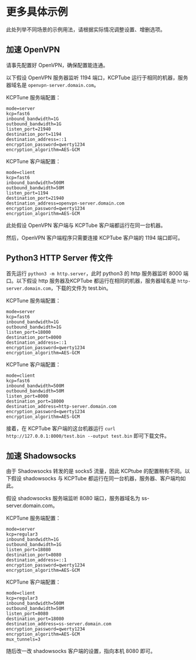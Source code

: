 # 更多具体示例

此处列举不同场景的示例用法，请根据实际情况调整设置、增删选项。

## 加速 OpenVPN
请事先配置好 OpenVPN，确保配置能连通。

以下假设 OpenVPN 服务器监听 1194 端口，KCPTube 运行于相同的机器，服务器域名是 `openvpn-server.domain.com`。

KCPTune 服务端配置：
```
mode=server
kcp=fast6
inbound_bandwidth=1G
outbound_bandwidth=1G
listen_port=21940
destination_port=1194
destination_address=::1
encryption_password=qwerty1234
encryption_algorithm=AES-GCM
```

KCPTune 客户端配置：
```
mode=client
kcp=fast6
inbound_bandwidth=500M
outbound_bandwidth=50M
listen_port=1194
destination_port=21940
destination_address=openvpn-server.domain.com
encryption_password=qwerty1234
encryption_algorithm=AES-GCM
```

此处假设 OpenVPN 客户端与 KCPTube 客户端都运行在同一台机器。

然后，OpenVPN 客户端程序只需要连接 KCPTube 客户端的 1194 端口即可。

## Python3 HTTP Server 传文件
首先运行 `python3 -m http.server`，此时 python3 的 http 服务器监听 8000 端口。以下假设 http 服务器及KCPTube 都运行在相同的机器，服务器域名是 `http-server.domain.com`，下载的文件为 test.bin。

KCPTune 服务端配置：
```
mode=server
kcp=fast6
inbound_bandwidth=1G
outbound_bandwidth=1G
listen_port=18000
destination_port=8000
destination_address=::1
encryption_password=qwerty1234
encryption_algorithm=AES-GCM
```

KCPTune 客户端配置：
```
mode=client
kcp=fast6
inbound_bandwidth=500M
outbound_bandwidth=50M
listen_port=8000
destination_port=18000
destination_address=http-server.domain.com
encryption_password=qwerty1234
encryption_algorithm=AES-GCM
```

接着，在 KCPTube 客户端的这台机器运行 `curl http://127.0.0.1:8000/test.bin --output test.bin` 即可下载文件。

## 加速 Shadowsocks
由于 Shadowsocks 转发的是 socks5 流量，因此 KCPtube 的配置稍有不同。以下假设 shadowsocks 与 KCPTube 都运行在同一台机器，服务器、客户端均如此。

假设 shadowsocks 服务端监听 8080 端口，服务器域名为 ss-server.domain.com。

KCPTune 服务端配置：
```
mode=server
kcp=regular3
inbound_bandwidth=1G
outbound_bandwidth=1G
listen_port=18080
destination_port=8080
destination_address=::1
encryption_password=qwerty1234
encryption_algorithm=AES-GCM
```

KCPTune 客户端配置：
```
mode=client
kcp=regular3
inbound_bandwidth=500M
outbound_bandwidth=50M
listen_port=8080
destination_port=18080
destination_address=ss-server.domain.com
encryption_password=qwerty1234
encryption_algorithm=AES-GCM
mux_tunnels=3
```

随后改一改 shadowsocks 客户端的设置，指向本机 8080 即可。